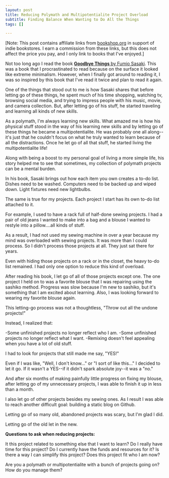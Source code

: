 ```yaml
---
layout: post
title: Reducing Polymath and Multipotentialite Project Overload
subtitle: Finding Balance When Wanting to Do All the Things
tags: []

---
```

\[Note: This post contains affiliate links from [bookshop.org](https://bookshop.org) in support of indie bookstores. I earn a commission from these links, but this does not affect the price you pay, and I only link to books that I've enjoyed.\]

Not too long ago I read the book [**Goodbye Things** by Fumio Sasaki](https://bookshop.org/a/8232/9780393609035). This was a book that I procrastinated to read because on the surface it looked like extreme minimalism. However, when I finally got around to reading it, I was so inspired by this book that I've read it twice and plan to read it again. 

One of the things that stood out to me is how Sasaki shares that before letting go of these things, he spent much of his time shopping, watching tv, browsing social media, and trying to impress people with his music, movie, and camera collection. But, after letting go of his stuff, he started traveling and learning all kinds of new skills. 

As a polymath, I'm always learning new skills. What amazed me is how his physical stuff stood in the way of his learning new skills and by letting go of these things he became a multipotentialite. He was probably one all along--it's just that he couldn't focus on what he truly wanted to learn because of all the distractions.  Once he let go of all that stuff, he started living the multipotentialite life!

Along with being a boost to my personal goal of living a more simple life, his story helped me to see that sometimes, my collection of polymath projects can be a mental burden. 

In his book, Sasaki brings out how each item you own creates a to-do list. Dishes need to be washed. Computers need to be backed up and wiped down. Light fixtures need new lightbulbs. 

The same is true for my projects. Each project I start has its own to-do list attached to it. 

For example, I used to have a rack full of half-done sewing projects. I had a pair of old jeans I wanted to make into a bag and a blouse I wanted to restyle into a pillow....all kinds of stuff. 

As a result, I had not used my sewing machine in over a year because my mind was overloaded with sewing projects. It was more than I could process. So I didn't process those projects at all. They just sat there for years. 

Even with hiding those projects on a rack or in the closet, the heavy to-do list remained. I had only one option to reduce this kind of overload. 

After reading his book, I let go of all of those projects except one. The one project I held on to was a favorite blouse that I was repairing using the sashiko method. Progress was slow because I'm new to sashiko,  but it's something that I am excited about learning. Also, I was looking forward to wearing my favorite blouse again. 

This letting-go process was not a thoughtless, "Throw out all the undone projects!"

Instead, I realized that:

-Some unfinished projects no longer reflect who I am.
-Some unfinished projects no longer reflect what I want.
-Remixing doesn't feel appealing when you have a lot of old stuff. 

I had to look for projects that still made me say, "YES!"

Even if I was like, "Well, I don't know..." or "I sort of like this..." I decided to let it go. If it wasn't a YES--if it didn't spark absolute joy--it was a "no."

And after six months of making painfully little progress on fixing my blouse, after letting go of my unnecessary projects, I was able to finish it up in less than a month. 

I also let go of other projects besides my sewing ones. As I result I was able to reach another difficult goal: building a static blog on Github. 

Letting go of so many old, abandoned projects was scary, but I'm glad I did. 

Letting go of the old let in the new. 

**Questions to ask when reducing projects:**

It this project related to something else that I want to learn?
Do I really have time for this project? 
Do I currently have the funds and resources for it?
Is there a way I can simplify this project?
Does this project fit who I am now?

Are you a polymath or multipotentialite with a bunch of projects going on? How do you manage them?